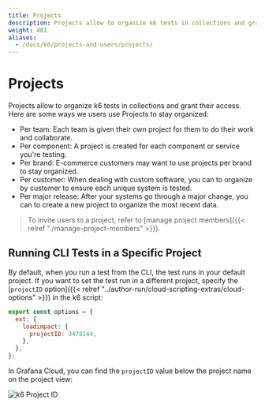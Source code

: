 ```yaml
---
title: Projects
description: Projects allow to organize k6 tests in collections and grant their access.
weight: 401
aliases:
  - /docs/k6/projects-and-users/projects/
---
```


# Projects

Projects allow to organize k6 tests in collections and grant their access. Here are some ways we users use Projects to stay organized:

- Per team: Each team is given their own project for them to do their work and collaborate.
- Per component: A project is created for each component or service you're testing.
- Per brand: E-commerce customers may want to use projects per brand to stay organized.
- Per customer: When dealing with custom software, you can to organize by customer to ensure each unique system is tested.
- Per major release: After your systems go through a major change, you can to create a new project to organize the most recent data.

> To invite users to a project, refer to [manage project members]({{< relref "./manage-project-members" >}}).


## Running CLI Tests in a Specific Project

By default, when you run a test from the CLI, the test runs in your default project. If you want to set the test run in a different project, specify the [`projectID` option]({{< relref "../author-run/cloud-scripting-extras/cloud-options" >}}) in the k6 script:

```javascript
export const options = {
  ext: {
    loadimpact: {
      projectID: 3479144,
    },
  },
};
```

In Grafana Cloud, you can find the `projectID` value below the project name on the project view:

![k6 Project ID](/media/docs/k6/screenshoot-grafana-cloud-k6-project-id.png)

